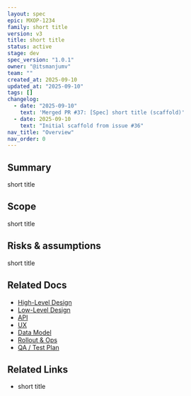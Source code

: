 ```yaml
---
layout: spec
epic: MXOP-1234
family: short title
version: v3
title: short title
status: active
stage: dev
spec_version: "1.0.1"
owner: "@itsmanjumv"
team: ""
created_at: 2025-09-10
updated_at: "2025-09-10"
tags: []
changelog:
  - date: "2025-09-10"
    text: 'Merged PR #37: [Spec] short title (scaffold)'
  - date: 2025-09-10
    text: "Initial scaffold from issue #36"
nav_title: "Overview"
nav_order: 0
---
```

## Summary
short title

## Scope
short title

## Risks & assumptions
short title

## Related Docs
- [High-Level Design](./hld.md)
- [Low-Level Design](./lld.md)
- [API](./api.md)
- [UX](./ux.md)
- [Data Model](./data-model.md)
- [Rollout & Ops](./rollout-ops.md)
- [QA / Test Plan](./qa-test.md)

## Related Links
- short title
